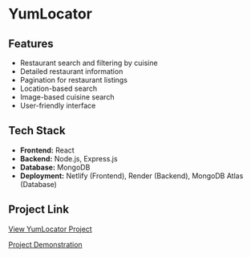 # YumLocator

## Features
- Restaurant search and filtering by cuisine
- Detailed restaurant information
- Pagination for restaurant listings
- Location-based search
- Image-based cuisine search
- User-friendly interface

## Tech Stack
- **Frontend:** React
- **Backend:** Node.js, Express.js
- **Database:** MongoDB
- **Deployment:** Netlify (Frontend), Render (Backend), MongoDB Atlas (Database)

## Project Link
[View YumLocator Project](https://yumlocator.netlify.app/)

[Project Demonstration](https://youtu.be/YHSS05RHHN8)
